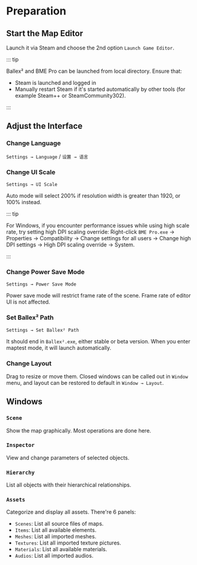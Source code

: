 # Preparation

## Start the Map Editor

Launch it via Steam and choose the 2nd option `Launch Game Editor`.

::: tip

Ballex² and BME Pro can be launched from local directory. Ensure that:

- Steam is launched and logged in
- Manually restart Steam if it's started automatically by other tools (for example Steam++ or SteamCommunity302).

:::

## Adjust the Interface

### Change Language

`Settings → Language` / `设置 → 语言`

### Change UI Scale

`Settings → UI Scale`

Auto mode will select 200% if resolution width is greater than 1920, or 100% instead.

::: tip

For Windows, if you encounter performance issues while using high scale rate, try setting high DPI scaling override: Right-click `BME Pro.exe` → Properties → Compatibility → Change settings for all users → Change high DPI settings → High DPI scaling override → System.

:::

### Change Power Save Mode

`Settings → Power Save Mode`

Power save mode will restrict frame rate of the scene. Frame rate of editor UI is not affected.

### Set Ballex² Path

`Settings → Set Ballex² Path`

It should end in `Ballex².exe`, either stable or beta version. When you enter maptest mode, it will launch automatically.

### Change Layout

Drag to resize or move them. Closed windows can be called out in `Window` menu, and layout can be restored to default in `Window → Layout`.

## Windows

### `Scene`

Show the map graphically. Most operations are done here.

### `Inspector`

View and change parameters of selected objects.

### `Hierarchy`

List all objects with their hierarchical relationships.

### `Assets`

Categorize and display all assets. There're 6 panels:

- `Scenes`: List all source files of maps.
- `Items`: List all available elements.
- `Meshes`: List all imported meshes.
- `Textures`: List all imported texture pictures.
- `Materials`: List all available materials.
- `Audios`: List all imported audios.
